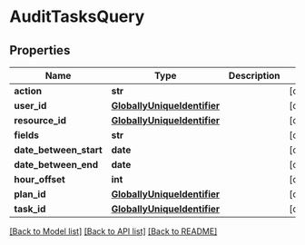 # AuditTasksQuery

## Properties
Name | Type | Description | Notes
------------ | ------------- | ------------- | -------------
**action** | **str** |  | [optional] 
**user_id** | [**GloballyUniqueIdentifier**](GloballyUniqueIdentifier.md) |  | [optional] 
**resource_id** | [**GloballyUniqueIdentifier**](GloballyUniqueIdentifier.md) |  | [optional] 
**fields** | **str** |  | [optional] 
**date_between_start** | **date** |  | [optional] 
**date_between_end** | **date** |  | [optional] 
**hour_offset** | **int** |  | [optional] 
**plan_id** | [**GloballyUniqueIdentifier**](GloballyUniqueIdentifier.md) |  | [optional] 
**task_id** | [**GloballyUniqueIdentifier**](GloballyUniqueIdentifier.md) |  | [optional] 

[[Back to Model list]](../README.md#documentation-for-models) [[Back to API list]](../README.md#documentation-for-api-endpoints) [[Back to README]](../README.md)

